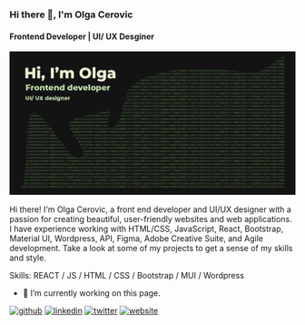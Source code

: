 ### Hi there 👋, I'm Olga Cerovic
#### Frontend Developer | UI/ UX Desginer
![Frontend Developer | UI/ UX Desginer](https://github.com/olga-cerovic/olga-cerovic/blob/main/Github%20banner.jpg)

Hi there! I'm Olga Cerovic, a front end developer and UI/UX designer with a passion for creating beautiful, user-friendly websites and web applications. I have experience working with HTML/CSS, JavaScript, React, Bootstrap, Material UI, Wordpress, API, Figma, Adobe Creative Suite, and Agile development. Take a look at some of my projects to get a sense of my skills and style.


Skills: REACT / JS / HTML / CSS / Bootstrap / MUI / Wordpress

- 🔭 I’m currently working on this page. 


[<img src='https://cdn.jsdelivr.net/npm/simple-icons@3.0.1/icons/github.svg' alt='github' height='40'>](https://github.com/olga-cerovic)  [<img src='https://cdn.jsdelivr.net/npm/simple-icons@3.0.1/icons/linkedin.svg' alt='linkedin' height='40'>](https://www.linkedin.com/in/olga-cerovic/)  [<img src='https://cdn.jsdelivr.net/npm/simple-icons@3.0.1/icons/twitter.svg' alt='twitter' height='40'>](https://twitter.com/CerovicOlga)  [<img src='https://cdn.jsdelivr.net/npm/simple-icons@3.0.1/icons/icloud.svg' alt='website' height='40'>](https://resplendent-strudel-568217.netlify.app/)  



